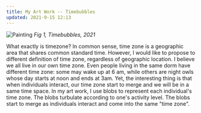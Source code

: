 ```yaml
---
title: My Art Work -- Timebubbles
updated: 2021-9-15 12:13
---
```


![Painting](/blog/assets/timebubbles.gif)
*Fig 1, Timebubbles, 2021*

What exactly is timezone? In common sense, time zone is a geographic area that shares common standard time. However, I would like to propose to different definition of time zone, regardless of geographic location. I believe we all live in our own time zone. Even people living in the same dorm have different time zone: some may wake up at 6 am, while others are night owls whose day starts at noon and ends at 3am. Yet, the interesting thing is that when individuals interact, our time zone start to merge and we will be in a same time space. In my art work, I use blobs to represent each individual's time zone. The blobs turbulate according to one's activity level. The blobs start to merge as individuals interact and come into the same "time zone".